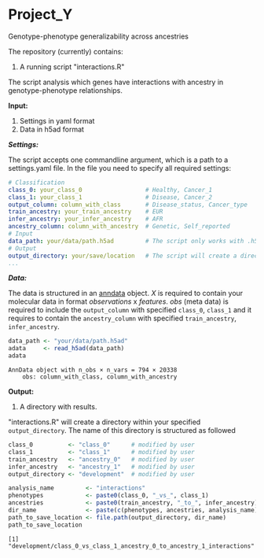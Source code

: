 # Project_Y
Genotype-phenotype generalizability across ancestries

The repository (currently) contains:
1. A running script "interactions.R"

The script analysis which genes have interactions with ancestry in genotype-phenotype relationships.

**Input:**
1. Settings in yaml format
2. Data in h5ad format

***Settings:***

The script accepts one commandline argument, which is a path to a settings.yaml file. 
In the file you need to specify all required settings:
```yaml
# Classification
class_0: your_class_0                  # Healthy, Cancer_1
class_1: your_class_1                  # Disease, Cancer_2
output_column: column_with_class       # Disease_status, Cancer_type
train_ancestry: your_train_ancestry    # EUR
infer_ancestry: your_infer_ancestry    # AFR
ancestry_column: column_with_ancestry  # Genetic, Self_reported
# Input
data_path: your/data/path.h5ad         # The script only works with .h5ad files
# Output
output_directory: your/save/location   # The script will create a directory at this place
...
```

***Data:***

The data is structured in an [anndata](https://anndata.readthedocs.io/en/stable/) object. 
*X* is required to contain your molecular data in format *observations* x *features*.
*obs* (meta data) is required to include the `output_column` with specified `class_0`, `class_1` and it requires to contain the `ancestry_column` with specified `train_ancestry`, `infer_ancestry`.
```r
data_path <- "your/data/path.h5ad"
adata     <- read_h5ad(data_path)
adata
```
```
AnnData object with n_obs × n_vars = 794 × 20338
    obs: column_with_class, column_with_ancestry
```

**Output:**
1. A directory with results.

"interactions.R" will create a directory within your specified `output_directory`. 
The name of this directory is structured as followed
```r
class_0          <- "class_0"      # modified by user
class_1          <- "class_1"      # modified by user
train_ancestry   <- "ancestry_0"   # modified by user
infer_ancestry   <- "ancestry_1"   # modified by user
output_directory <- "development"  # modified by user

analysis_name         <- "interactions"
phenotypes            <- paste0(class_0, "_vs_", class_1)
ancestries            <- paste0(train_ancestry, "_to_", infer_ancestry)
dir_name              <- paste(c(phenotypes, ancestries, analysis_name), collapse = "_")
path_to_save_location <- file.path(output_directory, dir_name)
path_to_save_location
```
```
[1] "development/class_0_vs_class_1_ancestry_0_to_ancestry_1_interactions"
```